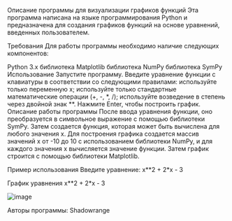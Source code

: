 Описание программы для визуализации графиков функций
Эта программа написана на языке программирования Python и предназначена для создания графиков функций на основе уравнений, введенных пользователем.

Требования
Для работы программы необходимо наличие следующих компонентов:

Python 3.x
библиотека Matplotlib
библиотека NumPy
библиотека SymPy
Использование
Запустите программу.
Введите уравнение функции с клавиатуры в соответствии со следующими правилами:
используйте только переменную x;
используйте только стандартные математические операции (+, -, *, /);
используйте возведение в степень через двойной знак **.
Нажмите Enter, чтобы построить график.
Описание работы программы
После ввода уравнения функции, оно преобразуется в символьное выражение с помощью библиотеки SymPy. Затем создается функция, которая может быть вычислена для любого значения x. Для построения графика создается массив значений x от -10 до 10 с использованием библиотеки NumPy, и для каждого значения x вычисляется значение функции. Затем график строится с помощью библиотеки Matplotlib.

Пример использования
Введите уравнение: x**2 + 2*x - 3

График уравнения x**2 + 2*x - 3

![image](https://user-images.githubusercontent.com/130166971/230729979-a6df3563-c42e-441d-9044-1166ec95495c.png)

Авторы программы: Shadowrange
